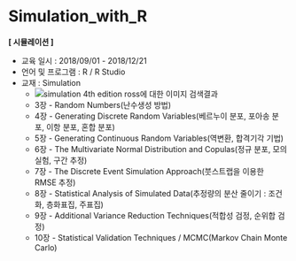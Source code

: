 # Simulation_with_R
**[ 시뮬레이션 ]**

- 교육 일시 : 2018/09/01 - 2018/12/21
- 언어 및 프로그램 : R / R Studio
- 교재 : Simulation
  - ![simulation 4th edition ross에 대한 이미지 검색결과](https://images-na.ssl-images-amazon.com/images/I/519FRsYhmXL._SX311_BO1,204,203,200_.jpg)
  - 3장 - Random Numbers(난수생성 방법)
  - 4장 - Generating Discrete Random Variables(베르누이 분포, 포아송 분포, 이항 분포, 혼합 분포)
  - 5장 - Generating Continuous Random Variables(역변환, 합격기각 기법)
  - 6장 - The Multivariate Normal Distribution and Copulas(정규 분포, 모의실험, 구간 추정)
  - 7장 - The Discrete Event Simulation Approach(붓스트랩을 이용한 RMSE 추정)
  - 8장 - Statistical Analysis of Simulated Data(추정량의 분산 줄이기 : 조건화, 층화표집, 주표집)
  - 9장 - Additional Variance Reduction Techniques(적합성 검정, 순위합 검정)
  - 10장 - Statistical Validation Techniques / MCMC(Markov Chain Monte Carlo)